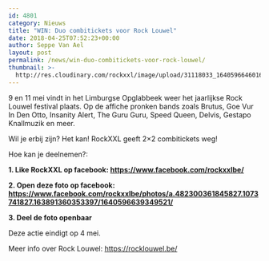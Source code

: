 ```yaml
---
id: 4801
category: Nieuws
title: "WIN: Duo combitickets voor Rock Louwel"
date: 2018-04-25T07:52:23+00:00
author: Seppe Van Ael
layout: post
permalink: /news/win-duo-combitickets-voor-rock-louwel/
thumbnail: >-
  http://res.cloudinary.com/rockxxl/image/upload/31118033_1640596646016187_7660625938274582528_n.jpg
---
```

9 en 11 mei vindt in het Limburgse Opglabbeek weer het jaarlijkse Rock Louwel festival plaats. Op de affiche pronken bands zoals Brutus, Goe Vur In Den Otto, Insanity Alert, The Guru Guru, Speed Queen, Delvis, Gestapo Knallmuzik en meer.

Wil je erbij zijn? Het kan! RockXXL geeft 2&#215;2 combitickets weg!

Hoe kan je deelnemen?:

**1. Like RockXXL op facebook: <https://www.facebook.com/rockxxlbe/>**

**2. Open deze foto op facebook: <https://www.facebook.com/rockxxlbe/photos/a.482300361845827.1073741827.163891360353397/1640596639349521/>**

**3. Deel de foto openbaar**

Deze actie eindigt op 4 mei.

Meer info over Rock Louwel: <https://rocklouwel.be/>
